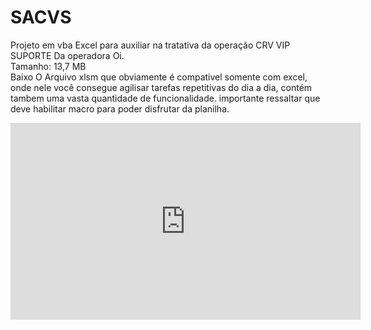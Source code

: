 # SACVS
Projeto em vba Excel para auxiliar na tratativa da operação CRV VIP SUPORTE Da operadora Oi. <br/>
Tamanho: 13,7 MB <br/>
Baixo O Arquivo xlsm que obviamente é compativel somente com excel, onde nele você consegue agilisar tarefas repetitivas do dia a dia, contém tambem uma vasta quantidade de funcionalidade. importante ressaltar que deve habilitar macro para poder disfrutar da planilha. <br/>


<iframe width="560" height="315" src="https://www.youtube.com/embed/VaIz8C_JT2Q" frameborder="0" allow="accelerometer; autoplay; clipboard-write; encrypted-media; gyroscope; picture-in-picture" allowfullscreen></iframe>



